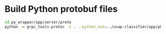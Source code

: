 # Build Python protobuf files

```sh
cd py_wrapper/app/server/proto
python -m grpc_tools.protoc -I . --python_out=../usap-classifier/app/pb/ --pyi_out=../usap-classifier/app/pb/ --grpc_python_out=../usap-classifier/app/pb/ xapp.proto
```